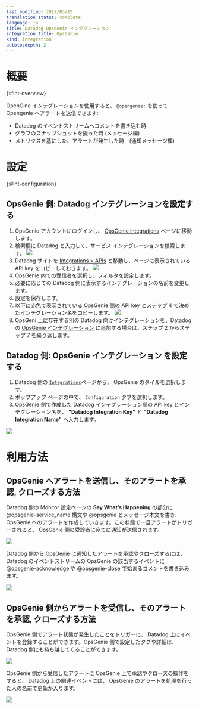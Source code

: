 ```yaml
---
last_modified: 2017/03/15
translation_status: complete
language: ja
title: Datadog-OpsGenie インテグレーション
integration_title: OpsGenie
kind: integration
autotocdepth: 2
---
```


<!-- ## Overview
{:#int-overview}

Create alerts using @opsgenie:

  * From your event stream
  * By taking a snapshot
  * When a metric alert is triggered -->

# 概要
{:#int-overview}

OpenGine インテグレーションを使用すると、 `@opengenie:` を使って Opengenie へアラートを送信できます:

  * Datadog のイベントストリームへコメントを書き込む時
  * グラフのスナップショットを撮った時 (メッセージ欄)
  * メトリクスを基にした、アラートが発生した時　(通知メッセージ欄)


<!-- ## Configuration
{:#int-configuration}

### Create a Datadog integration in OpsGenie

  1. Log in to your OpsGenie account and go to the [OpsGenie Integrations][1] page.
  2. As seen below, filter for Datadog and click on the tile.
![][2]
  3. Enter your Datadog API key from the [Integrations > APIs page][3] in the dedicated field. The key looks like this:
![][4]
  4. Choose the recipients in OpsGenie and set up your filters.
  5. Change the name of the integration if necessary.
  6. Save the configuration.
  7. Copy the red key and the name. You will use this in Datadog.
![][5]
  8. Add more DataDog integrations on OpsGenie by going to the [OpsGenie Integrations][1] page and repeating the steps above.

#### List the integration(s) you made in OpsGenie in Datadog

  1. In Datadog, select the OpsGenie tile on [Account Integrations][6].
  2. In the dialog box that pops up, click on the Configuration tab.
  3. Paste the key(s) provided for each Datadog integration (created in OpsGenie) in the **"Datadog Integration Key"** field, and enter the **"Datadog Integration Name"**.
![][7]
-->

# 設定
{:#int-configuration}

## OpsGenie 側: Datadog インテグレーションを設定する

  1. OpsGenie アカウントにログインし、 [OpsGenie Integrations][1] ページに移動します。
  2. 検索欄に Datadog と入力して、サービス インテグレーションを検索します。
![][2]
  3. Datadog サイトを [Integrations > APIs][3] と移動し、ページに表示されている API key をコピーしておきます。
![][4]
  4. OpsGenie 内での受信者を選択し、フィルタを設定します。
  5. 必要に応じての Datadog 側に表示するインテグレーションの名前を変更します。
  6. 設定を保存します。
  7. 以下に赤色で表示されている OpsGenie 側の API key とステップ 4 で決めたインテグレーション名をコピーします。
![][5]
  8. OpsGeni 上に存在する別の Datadog 向けインテグレーションを、Datadog の [OpsGenie インテグレーション][1] に追加する場合は、ステップ 2 からステップ 7 を繰り返します。

## Datadog 側: OpsGenie インテグレーション を設定する

  1. Datadog 側の [`Integrations`](https://app.datadoghq.com/account/settings)ページから、 OpsGenie のタイルを選択します。
  2. ポップアップ ページの中で、 `Configuration` タブを選択します。
  3. OpsGenie 側で作成した Datadog インテグレーション用の API key とインテグレーション名を、 **"Datadog Integration Key"** と **"Datadog Integration Name"** へ入力します。

![][7]


<!-- ## How to Use Datadog and OpsGenie Together

### Create, acknowledge and close OpsGenie alerts from Datadog

Create an OpsGenie alert by putting @opsgenie-service_name or @opsgenie in the *Say What’s Happening* field, section 5, in the Edit Metric Alert. When this alert is triggered in Datadog, an alert will be sent to the recipients in your OpsGenie service.

![](/static/images/og_metric_alert.png)

Acknowledge or close OpsGenie alerts from Datadog using @opsgenie-acknowledge or @opsgenie-close mentions in the Comments field of an OpsGenie event in Datadog.
![](/static/images/dd_ack_og_alert.png)

### Receive, acknowledge and close Datadog alerts created by OpsGenie

Set-up alerts in OpsGenie. When that alert is triggered, an event will be created in Datadog. The tags and description field from the OpsGenie alert will be carried over to Datadog.

![](/static/images/og_create_alert_dd_updated.png)

Acknowledge and close OpsGenie alerts from OpsGenie. When you do this, the associated event in Datadog will be updated with the username of the person who closed this alert.

![](/static/images/og_closed_dd_updated.png) -->

# 利用方法

## OpsGenie へアラートを送信し、そのアラートを承認, クローズする方法

Datadog 側の Monitor 設定ページの **Say What’s Happening** の部分に @opsgenie-service_name 構文や @opsgenie とメッセージ本文を書き、 OpsGenie へのアラートを作成していきます。この状態で一旦アラートがトリガーされると、 OpsGenie 側の受診者に宛てに通知が送信されます。

![](/static/images/og_metric_alert.png)

Datadog 側から OpsGenie に通知したアラートを承認やクローズするには、 Datadog のイベントストリームの OpsGenie の該当するイベントに @opsgenie-acknowledge や @opsgenie-close で始まるコメントを書き込みます。

![](/static/images/dd_ack_og_alert.png)

## OpsGenie 側からアラートを受信し、そのアラートを承認, クローズする方法

OpsGenie 側でアラート状態が発生したことをトリガーに、 Datadog 上にイベントを登録することができます。OpsGenie 側で設定したタグや詳細は、Datadog 側にも持ち越してくることができます。

![](/static/images/og_create_alert_dd_updated.png)

OpsGenie 側から受信したアラートに OpsGenie 上で承認やクローズの操作をすると、 Datadog 上の関連イベントには、 OpsGenie のアラートを処理を行った人の名前で更新が入ります。

![](/static/images/og_closed_dd_updated.png)


[1]: https://www.opsgenie.com/integration/index
[2]: /static/images/opsgenie-int-index.png
[3]: https://app.datadoghq.com/account/settings#api
[4]: /static/images/where-is-dd-key.png
[5]: /static/images/opsgenie-add-api-key.png
[6]: https://app.datadoghq.com/account/settings
[7]: /static/images/datadog-add-opsgenie-key.png

